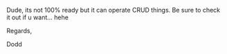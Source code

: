 Dude, its not 100% ready but it can operate CRUD things. Be sure to check it out if u want... hehe


Regards,

Dodd
